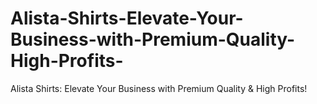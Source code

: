# Alista-Shirts-Elevate-Your-Business-with-Premium-Quality-High-Profits-
Alista Shirts: Elevate Your Business with Premium Quality &amp; High Profits!
